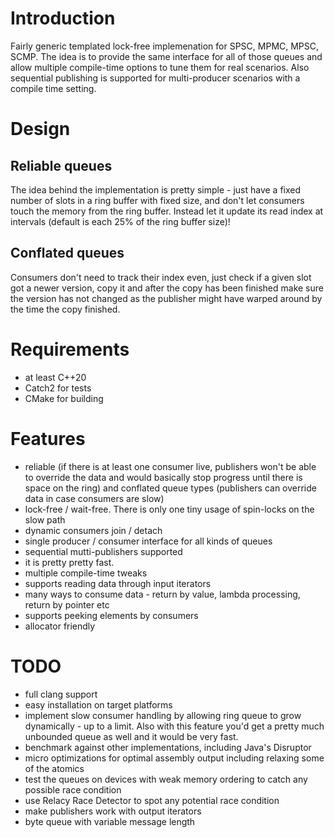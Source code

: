 
# Introduction

Fairly generic templated lock-free implemenation for SPSC, MPMC, MPSC, SCMP. The idea is to provide the same interface for all of those queues and allow multiple compile-time options to tune them for real scenarios.
Also sequential publishing is supported for multi-producer scenarios with a compile time setting.

# Design

## Reliable queues

The idea behind the implementation is pretty simple - just have a fixed number of slots in a ring buffer with fixed size, and don't let consumers touch the memory from the ring buffer. Instead let it update its read index at intervals (default is each 25% of the ring buffer size)!

## Conflated queues

Consumers don't need to track their index even, just check if a given slot got a newer version, copy it and after the copy has been finished make sure the version has not changed as the publisher might have warped around by the time the copy finished.

# Requirements

- at least C++20
- Catch2 for tests
- CMake for building

# Features

- reliable (if there is at least one consumer live, publishers won't be able to override the data and would basically stop progress until there is space on the ring) and conflated queue types (publishers can override data in case consumers are slow)
- lock-free / wait-free. There is only one tiny usage of spin-locks on the slow path
- dynamic consumers join / detach
- single producer / consumer interface for all kinds of queues
- sequential mutti-publishers supported
- it is pretty pretty fast.
- multiple compile-time tweaks
- supports reading data through input iterators
- many ways to consume data - return by value, lambda processing, return by pointer etc
- supports peeking elements by consumers
- allocator friendly

# TODO

- full clang support
- easy installation on target platforms
- implement slow consumer handling by allowing ring queue to grow dynamically - up to a limit. Also with this feature you'd get a pretty much unbounded queue as well and it would be very fast.
- benchmark against other implementations, including Java's Disruptor
- micro optimizations for optimal assembly output including relaxing some of the atomics
- test the queues on devices with weak memory ordering to catch any possible race condition
- use Relacy Race Detector to spot any potential race condition
- make publishers work with output iterators
- byte queue with variable message length
